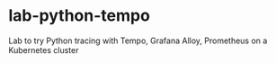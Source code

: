 # lab-python-tempo
Lab to try Python tracing with Tempo, Grafana Alloy, Prometheus on a Kubernetes cluster
